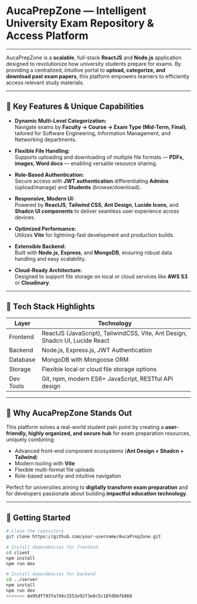 
# AucaPrepZone — Intelligent University Exam Repository & Access Platform

---

AucaPrepZone is a **scalable**, full-stack **ReactJS** and **Node.js** application designed to revolutionize how university students prepare for exams. By providing a centralized, intuitive portal to **upload, categorize, and download past exam papers**, this platform empowers learners to efficiently access relevant study materials.

---

## 🚀 Key Features & Unique Capabilities

- **Dynamic Multi-Level Categorization:**  
  Navigate exams by **Faculty → Course → Exam Type (Mid-Term, Final)**, tailored for Software Engineering, Information Management, and Networking departments.

- **Flexible File Handling:**  
  Supports uploading and downloading of multiple file formats — **PDFs, images, Word docs** — enabling versatile resource sharing.

- **Role-Based Authentication:**  
  Secure access with **JWT authentication** differentiating **Admins** (upload/manage) and **Students** (browse/download).

- **Responsive, Modern UI:**  
  Powered by **ReactJS**, **Tailwind CSS**, **Ant Design**, **Lucide Icons**, and **Shadcn UI components** to deliver seamless user experience across devices.

- **Optimized Performance:**  
  Utilizes **Vite** for lightning-fast development and production builds.

- **Extensible Backend:**  
  Built with **Node.js**, **Express**, and **MongoDB**, ensuring robust data handling and easy scalability.

- **Cloud-Ready Architecture:**  
  Designed to support file storage on local or cloud services like **AWS S3** or **Cloudinary**.

---

## 💼 Tech Stack Highlights

| Layer      | Technology                                           |
|------------|----------------------------------------------------|
| Frontend   | ReactJS (JavaScript), TailwindCSS, Vite, Ant Design, Shadcn UI, Lucide React |
| Backend    | Node.js, Express.js, JWT Authentication            |
| Database   | MongoDB with Mongoose ORM                           |
| Storage    | Flexible local or cloud file storage options        |
| Dev Tools  | Git, npm, modern ES6+ JavaScript, RESTful API design|

---

## 🎯 Why AucaPrepZone Stands Out

This platform solves a real-world student pain point by creating a **user-friendly, highly organized, and secure hub** for exam preparation resources, uniquely combining:

- Advanced front-end component ecosystems (**Ant Design + Shadcn + Tailwind**)  
- Modern tooling with **Vite**  
- Flexible multi-format file uploads  
- Role-based security and intuitive navigation

Perfect for universities aiming to **digitally transform exam preparation** and for developers passionate about building **impactful education technology**.

---

## 🚀 Getting Started

```bash
# Clone the repository
git clone https://github.com/your-username/AucaPrepZone.git

# Install dependencies for frontend
cd client
npm install
npm run dev

# Install dependencies for backend
cd ../server
npm install
npm run dev
>>>>>>> de95df793fa7d4c1552e92f3e6c5c18fd6bfb860
